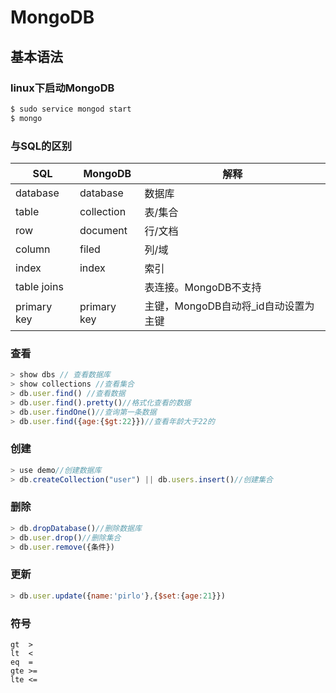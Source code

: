 # MongoDB

## 基本语法

### linux下启动MongoDB

```js
$ sudo service mongod start
$ mongo
```

### 与SQL的区别

| SQL         | MongoDB     | 解释                                 |
| ----------- | ----------- | ------------------------------------ |
| database    | database    | 数据库                               |
| table       | collection  | 表/集合                              |
| row         | document    | 行/文档                              |
| column      | filed       | 列/域                                |
| index       | index       | 索引                                 |
| table joins |             | 表连接。MongoDB不支持                |
| primary key | primary key | 主键，MongoDB自动将_id自动设置为主键 |

### 查看

```js
> show dbs // 查看数据库
> show collections //查看集合
> db.user.find() //查看数据
> db.user.find().pretty()//格式化查看的数据
> db.user.findOne()//查询第一条数据
> db.user.find({age:{$gt:22}})//查看年龄大于22的
```



### 创建	

```js
> use demo//创建数据库
> db.createCollection("user") || db.users.insert()//创建集合
```



### 删除

```js
> db.dropDatabase()//删除数据库
> db.user.drop()//删除集合
> db.user.remove({条件})
```



### 更新

```js
> db.user.update({name:'pirlo'},{$set:{age:21}})
```

 ### 符号

```
gt  >
lt  <
eq  =
gte >=
lte <=
```



